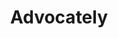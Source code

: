 ---
facebook: https://facebook.com/advocately
guide: https://www.advocate.ly/images/logo-white.svg
linkedin: https://linkedin.com/company-beta/10799071
logohandle: advocately
sort: advocately
title: Advocately
twitter: https://x.com/advocatelyteam
website: https://www.advocate.ly/
---
